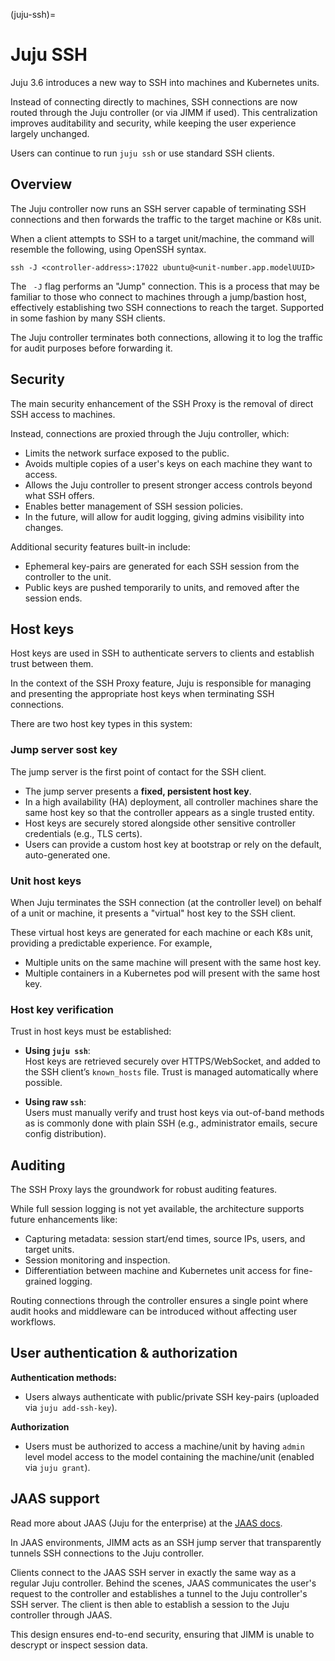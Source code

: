 (juju-ssh)=
# Juju SSH

Juju 3.6 introduces a new way to SSH into machines and Kubernetes units.

Instead of connecting directly to machines, SSH connections are now routed through the Juju controller (or via JIMM if used). This centralization improves auditability and security, while keeping the user experience largely unchanged. 

Users can continue to run `juju ssh` or use standard SSH clients.

## Overview

The Juju controller now runs an SSH server capable of terminating SSH connections
and then forwards the traffic to the target machine or K8s unit.

When a client attempts to SSH to a target unit/machine, the command will resemble the following,
using OpenSSH syntax.

```
ssh -J <controller-address>:17022 ubuntu@<unit-number.app.modelUUID>
```

The ` -J` flag performs an "Jump" connection.
This is a process that may be familiar to those who connect to machines through a jump/bastion host,
effectively establishing two SSH connections to reach the target. Supported in some fashion by many SSH clients.

The Juju controller terminates both connections, allowing it to log the traffic for audit purposes
before forwarding it.

## Security

The main security enhancement of the SSH Proxy is the removal of direct SSH access to machines.

Instead, connections are proxied through the Juju controller, which:

- Limits the network surface exposed to the public.
- Avoids multiple copies of a user's keys on each machine they want to access.
- Allows the Juju controller to present stronger access controls beyond what SSH offers.
- Enables better management of SSH session policies.
- In the future, will allow for audit logging, giving admins visibility into changes.

Additional security features built-in include:

- Ephemeral key-pairs are generated for each SSH session from the controller to the unit.
- Public keys are pushed temporarily to units, and removed after the session ends.

## Host keys
Host keys are used in SSH to authenticate servers to clients and establish trust between them.

In the context of the SSH Proxy feature, Juju is responsible for managing and presenting the appropriate
host keys when terminating SSH connections.

There are two host key types in this system:

### Jump server sost key
The jump server is the first point of contact for the SSH client.

- The jump server presents a **fixed, persistent host key**.
- In a high availability (HA) deployment, all controller machines share the same host key so that the controller appears as a single trusted entity.
- Host keys are securely stored alongside other sensitive controller credentials (e.g., TLS certs).
- Users can provide a custom host key at bootstrap or rely on the default, auto-generated one.

### Unit host keys

When Juju terminates the SSH connection (at the controller level) on behalf of a unit or machine, it presents a "virtual" host key
to the SSH client.

These virtual host keys are generated for each machine or each K8s unit, providing a predictable experience. For example,
- Multiple units on the same machine will present with the same host key.
- Multiple containers in a Kubernetes pod will present with the same host key.

### Host key verification

Trust in host keys must be established:

- **Using `juju ssh`**:  
  Host keys are retrieved securely over HTTPS/WebSocket, and added to the SSH client’s `known_hosts` file. Trust is managed automatically where possible.

- **Using raw `ssh`**:  
  Users must manually verify and trust host keys via out-of-band methods as is commonly done with plain SSH (e.g., administrator emails, secure config distribution).

## Auditing

The SSH Proxy lays the groundwork for robust auditing features.

While full session logging is not yet available, the architecture supports future enhancements like:

- Capturing metadata: session start/end times, source IPs, users, and target units.
- Session monitoring and inspection.
- Differentiation between machine and Kubernetes unit access for fine-grained logging.

Routing connections through the controller ensures a single point where audit hooks and middleware can be introduced without affecting user workflows.

## User authentication & authorization

**Authentication methods:**

- Users always authenticate with public/private SSH key-pairs (uploaded via `juju add-ssh-key`).

**Authorization**

- Users must be authorized to access a machine/unit by having `admin` level model access to the model
containing the machine/unit (enabled via `juju grant`).

## JAAS support

Read more about JAAS (Juju for the enterprise) at the [JAAS docs](https://canonical-jaas-documentation.readthedocs-hosted.com/en/latest/).

In JAAS environments, JIMM acts as an SSH jump server that transparently tunnels SSH connections to the Juju controller.

Clients connect to the JAAS SSH server in exactly the same way as a regular Juju controller.
Behind the scenes, JAAS communicates the user's request to the controller and establishes a tunnel to the Juju controller's
SSH server. The client is then able to establish a session to the Juju controller through JAAS.

This design ensures end-to-end security, ensuring that JIMM is unable to descrypt or inspect session data.
